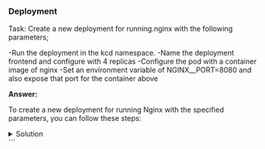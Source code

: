### Deployment

Task:
Create a new deployment for running.nginx with the following parameters;

-Run the deployment in the kcd namespace. 
-Name the deployment frontend and configure with 4 replicas
-Configure the pod with a container image of nginx
-Set an environment variable of NGINX__PORT=8080 and also expose that port for the container above

**Answer:**

To create a new deployment for running Nginx with the specified parameters, you can follow these steps:

<details>
<summary>Solution</summary>

## Solution:

1. Create the deployment named `frontend` with 4 replicas, using the container image `nginx`, and set an environment variable `NGINX_PORT` to `8080`:
   ```bash
   kubectl create deployment frontend --image=nginx--replicas=4 --namespace=kcd --env="NGINX_PORT=8080"

This will create a deployment named frontend in the kcd namespace, with 4 replicas running the Nginx container image nginx The environment variable NGINX_PORT will be set to 8080 in each pod, and port 8080 will be exposed for external access.

This approach allows you to create a deployment for running Nginx with the specified parameters in Kubernetes.

</details>
```